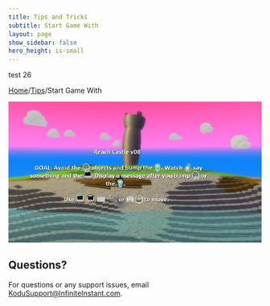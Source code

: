 ```yaml
---
title: Tips and Tricks
subtitle: Start Game With
layout: page
show_sidebar: false
hero_height: is-small
---
```


test 26

[Home](..)/[Tips](.)/Start Game With


![Start Game With](start.png)




## Questions?
For questions or any support issues, email <KoduSupport@InfiniteInstant.com>.
 

 

   

